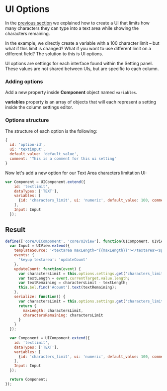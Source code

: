# UI Options
In the [previous section](05-custom-uis/01-create-an-ui.md) we explained how to create a UI that limits how many characters they can type into a text area while showing the characters remaining.

In the example, we directly create a variable with a 100 character limit – but what if this limit is changed? What if you want to use different limit on a different field? The solution to this is UI options.
 
UI options are settings for each interface found within the Setting panel. These values are not shared between UIs, but are specific to each column.

### Adding options
Add a new property inside **Component** object named `variables`.

**variables** property is an array of objects that will each represent a setting inside the column settings editor.

### Options structure
The structure of each option is the following:

```js
{
  id: 'option-id',
  ui: 'textinput',
  default_value: 'default_value',
  comment: 'This is a comment for this ui setting'
}
```

Now let's add a new option for our Text Area characters limitation UI:
```js
var Component = UIComponent.extend({
    id: 'textlimit',
    dataTypes: ['TEXT'],
    variables: [
      {id: 'characters_limit', ui: 'numeric', default_value: 100, comment: 'Characters Limitation'}
    ],
    Input: Input
  });
```

## Result

```js
define(['core/UIComponent', 'core/UIView'], function(UIComponent, UIView) {
  var Input = UIView.extend({
    templateSource: '<textarea maxLength="{{maxLength}}"></textarea><span id="count">{{charactersRemaining}}</span>',
    events: {
      'keyup textarea': 'updateCount'
    },
    updateCount: function(event) {
      var charactersLimit = this.options.settings.get('characters_limit');
      var textLength = event.currentTarget.value.length;
      var textRemaining = charactersLimit - textLength;
      this.$el.find('#count').text(textRemaining);
    },
    serialize: function() {
      var charactersLimit = this.options.settings.get('characters_limit');
      return {
        maxLength: charactersLimit,
        charactersRemaining: charactersLimit
      }
    }
  });

  var Component = UIComponent.extend({
    id: 'textlimit',
    dataTypes: ['TEXT'],
    variables: [
      {id: 'characters_limit', ui: 'numeric', default_value: 100, comment: 'Characters Limitation'}
    ],
    Input: Input
  });

  return Component;
});
```
